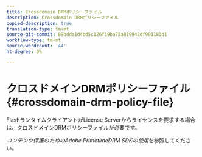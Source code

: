 ```yaml
---
title: Crossdomain DRMポリシーファイル
description: Crossdomain DRMポリシーファイル
copied-description: true
translation-type: tm+mt
source-git-commit: 89bdda1d4bd5c126f19ba75a819942df901183d1
workflow-type: tm+mt
source-wordcount: '44'
ht-degree: 0%

---
```



# クロスドメインDRMポリシーファイル{#crossdomain-drm-policy-file}

FlashランタイムクライアントがLicense Serverからライセンスを要求する場合は、クロスドメインDRMポリシーファイルが必要です。

*コンテンツ保護のためのAdobe PrimetimeDRM SDKの使用*&#x200B;を参照してください。
